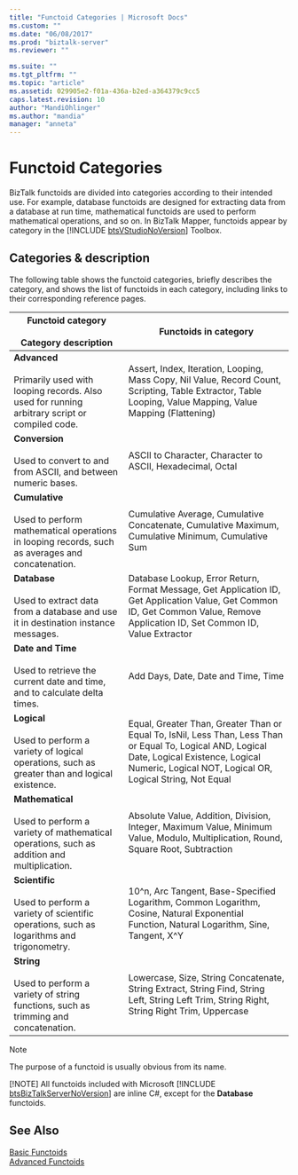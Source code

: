 ```yaml
---
title: "Functoid Categories | Microsoft Docs"
ms.custom: ""
ms.date: "06/08/2017"
ms.prod: "biztalk-server"
ms.reviewer: ""

ms.suite: ""
ms.tgt_pltfrm: ""
ms.topic: "article"
ms.assetid: 029905e2-f01a-436a-b2ed-a364379c9cc5
caps.latest.revision: 10
author: "MandiOhlinger"
ms.author: "mandia"
manager: "anneta"
---
```

# Functoid Categories
BizTalk functoids are divided into categories according to their intended use. For example, database functoids are designed for extracting data from a database at run time, mathematical functoids are used to perform mathematical operations, and so on. In BizTalk Mapper, functoids appear by category in the [!INCLUDE [btsVStudioNoVersion](../includes/btsvstudionoversion-md.md)] Toolbox. 

## Categories & description
The following table shows the functoid categories, briefly describes the category, and shows the list of functoids in each category, including links to their corresponding reference pages.  
  
|Functoid category <br/><br/> Category description|Functoids in category|  
|---|---|  
|**Advanced** <br /><br /> Primarily used with looping records. Also used for running arbitrary script or compiled code.|Assert, Index, Iteration, Looping, Mass Copy, Nil Value, Record Count, Scripting, Table Extractor, Table Looping, Value Mapping, Value Mapping (Flattening)|  
|**Conversion** <br /><br /> Used to convert to and from ASCII, and between numeric bases.|ASCII to Character, Character to ASCII, Hexadecimal, Octal|  
|**Cumulative** <br /><br /> Used to perform mathematical operations in looping records, such as averages and concatenation.|Cumulative Average, Cumulative Concatenate,  Cumulative Maximum, Cumulative Minimum, Cumulative Sum|  
|**Database** <br /><br /> Used to extract data from a database and use it in destination instance messages.|Database Lookup, Error Return, Format Message, Get Application ID, Get Application Value, Get Common ID, Get Common Value, Remove Application ID, Set Common ID, Value Extractor|  
|**Date and Time** <br /><br /> Used to retrieve the current date and time, and to calculate delta times.|Add Days, Date, Date and Time, Time|  
|**Logical** <br /><br /> Used to perform a variety of logical operations, such as greater than and logical existence.|Equal, Greater Than, Greater Than or Equal To, IsNil, Less Than, Less Than or Equal To, Logical AND, Logical Date, Logical Existence, Logical Numeric, Logical NOT, Logical OR, Logical String, Not Equal|  
|**Mathematical** <br /><br /> Used to perform a variety of mathematical operations, such as addition and multiplication.|Absolute Value, Addition, Division, Integer, Maximum Value, Minimum Value, Modulo, Multiplication, Round, Square Root, Subtraction|  
|**Scientific** <br /><br /> Used to perform a variety of scientific operations, such as logarithms and trigonometry.|10^n, Arc Tangent, Base-Specified Logarithm, Common Logarithm, Cosine, Natural Exponential Function, Natural Logarithm, Sine, Tangent, X^Y|  
|**String** <br /><br /> Used to perform a variety of string functions, such as trimming and concatenation.|Lowercase, Size, String Concatenate, String Extract, String Find, String Left, String Left Trim, String Right, String Right Trim, Uppercase|  
  
> [!NOTE]
>  The purpose of a functoid is usually obvious from its name.  
> 
> [!NOTE]
>  All functoids included with Microsoft [!INCLUDE [btsBizTalkServerNoVersion](../includes/btsbiztalkservernoversion-md.md)] are inline C#, except for the <strong>Database</strong> functoids.  
  
## See Also  
 [Basic Functoids](../core/basic-functoids.md)   
 [Advanced Functoids](../core/advanced-functoids.md)